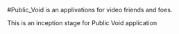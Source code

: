 #Public_Void  is an applivations for video friends and foes.

This is an inception stage for Public Void application